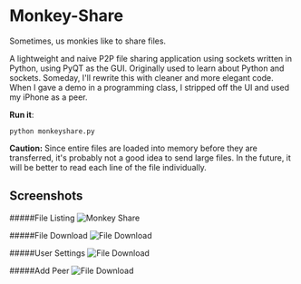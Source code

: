 Monkey-Share
============
Sometimes, us monkies like to share files.

A lightweight and naive P2P file sharing application using sockets written in Python, using PyQT as the GUI.
Originally used to learn about Python and sockets. Someday, I'll rewrite this with cleaner and more elegant code. When I gave a demo in a programming class, I stripped off the UI and used my iPhone as a peer.
    
__Run it__:

    python monkeyshare.py

__Caution:__
Since entire files are loaded into memory before they are transferred, it's probably not a good idea to send large files. In the future, it will be better to read each line of the file individually.

Screenshots
-----------

#####File Listing
![Monkey Share](https://raw.githubusercontent.com/travcunn/Monkey-Share/master/screenshots/monkeyshare.png)

#####File Download
![File Download](https://raw.githubusercontent.com/travcunn/Monkey-Share/master/screenshots/download.png)

#####User Settings
![File Download](https://raw.githubusercontent.com/travcunn/Monkey-Share/master/screenshots/settings.png)

#####Add Peer
![File Download](https://raw.githubusercontent.com/travcunn/Monkey-Share/master/screenshots/addpeer.png)
